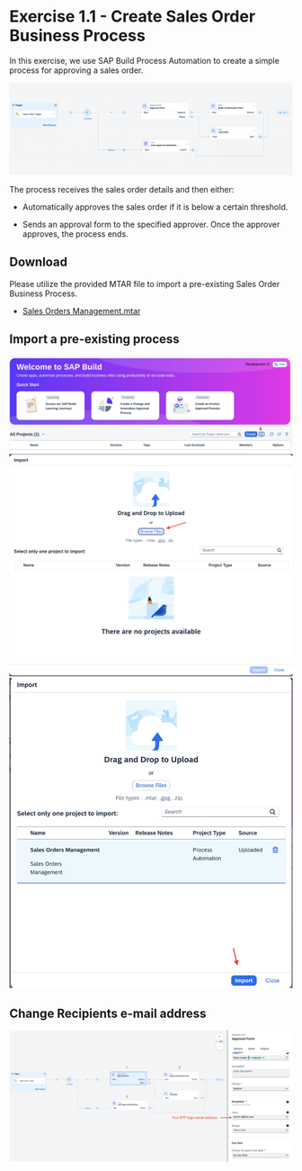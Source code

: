 # Exercise 1.1 - Create Sales Order Business Process 

In this exercise, we use SAP Build Process Automation to create a simple process for approving a sales order.

![Process](../../../images/ex1.1/process.png)

The process receives the sales order details and then either:

- Automatically approves the sales order if it is below a certain threshold.
  
- Sends an approval form to the specified approver. Once the approver approves, the process ends. 

## Download

Please utilize the provided MTAR file to import a pre-existing Sales Order Business Process.

- [Sales Orders Management.mtar](../ex1.1/Sales%20Orders%20Management.mtar)

## Import a pre-existing process

![Import Btn](../../../images/ex1.1/importbtn.png)
![Browse Files](../../../images/ex1.1/Browse%20Files.png)
![Import](../../../images/ex1.1/import.png)

## Change Recipients e-mail address

![Recipients](../../../images/ex1.1/recipients.png)
